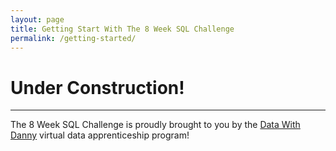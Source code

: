 ```yaml
---
layout: page
title: Getting Start With The 8 Week SQL Challenge
permalink: /getting-started/
---
```


# Under Construction!

---

The 8 Week SQL Challenge is proudly brought to you by the [Data With Danny](https://www.datawithdanny.com) virtual data apprenticeship program!